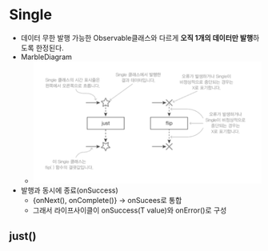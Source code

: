 Single
===
* 데이터 무한 발행 가능한 Observable클래스와 다르게 **오직 1개의 데이터만 발행**하도록 한정된다.
* MarbleDiagram
  * ![](img/marblediagram_single.png)
* 발행과 동시에 종료(onSuccess)
  * {onNext(), onComplete()} -> onSucees로 통합
  * 그래서 라이프사이클이 onSuccess(T value)와 onError()로 구성

just()
---

